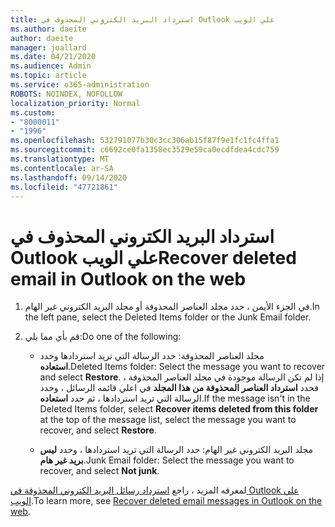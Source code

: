 ```yaml
---
title: استرداد البريد الكتروني المحذوف في Outlook علي الويب
ms.author: daeite
author: daeite
manager: joallard
ms.date: 04/21/2020
ms.audience: Admin
ms.topic: article
ms.service: o365-administration
ROBOTS: NOINDEX, NOFOLLOW
localization_priority: Normal
ms.custom:
- "8000011"
- "1996"
ms.openlocfilehash: 532791077b30c3cc306ab15f87f9e1fc1fc4ffa1
ms.sourcegitcommit: c6692ce0fa1358ec3529e59ca0ecdfdea4cdc759
ms.translationtype: MT
ms.contentlocale: ar-SA
ms.lasthandoff: 09/14/2020
ms.locfileid: "47721861"
---
```

# <a name="recover-deleted-email-in-outlook-on-the-web"></a><span data-ttu-id="cc06e-102">استرداد البريد الكتروني المحذوف في Outlook علي الويب</span><span class="sxs-lookup"><span data-stu-id="cc06e-102">Recover deleted email in Outlook on the web</span></span>

1. <span data-ttu-id="cc06e-103">في الجزء الأيمن ، حدد مجلد العناصر المحذوفة أو مجلد البريد الكتروني غير الهام.</span><span class="sxs-lookup"><span data-stu-id="cc06e-103">In the left pane, select the Deleted Items folder or the Junk Email folder.</span></span>

2. <span data-ttu-id="cc06e-104">قم بأي مما يلي:</span><span class="sxs-lookup"><span data-stu-id="cc06e-104">Do one of the following:</span></span>

    - <span data-ttu-id="cc06e-105">مجلد العناصر المحذوفة: حدد الرسالة التي تريد استردادها وحدد **استعاده**.</span><span class="sxs-lookup"><span data-stu-id="cc06e-105">Deleted Items folder: Select the message you want to recover and select **Restore**.</span></span> <span data-ttu-id="cc06e-106">إذا لم تكن الرسالة موجودة في مجلد العناصر المحذوفة ، فحدد **استرداد العناصر المحذوفة من هذا المجلد** في اعلي قائمه الرسائل ، وحدد الرسالة التي تريد استردادها ، ثم حدد **استعاده**.</span><span class="sxs-lookup"><span data-stu-id="cc06e-106">If the message isn't in the Deleted Items folder, select **Recover items deleted from this folder** at the top of the message list, select the message you want to recover, and select **Restore**.</span></span>

    - <span data-ttu-id="cc06e-107">مجلد البريد الكتروني غير الهام: حدد الرسالة التي تريد استردادها ، وحدد **ليس بريد غير هام**.</span><span class="sxs-lookup"><span data-stu-id="cc06e-107">Junk Email folder: Select the message you want to recover, and select **Not junk**.</span></span>

<span data-ttu-id="cc06e-108">لمعرفه المزيد ، راجع [استرداد رسائل البريد الكتروني المحذوفة في Outlook علي الويب](https://support.office.com/article/a8ca78ac-4721-4066-95dd-571842e9fb11).</span><span class="sxs-lookup"><span data-stu-id="cc06e-108">To learn more, see [Recover deleted email messages in Outlook on the web](https://support.office.com/article/a8ca78ac-4721-4066-95dd-571842e9fb11).</span></span>